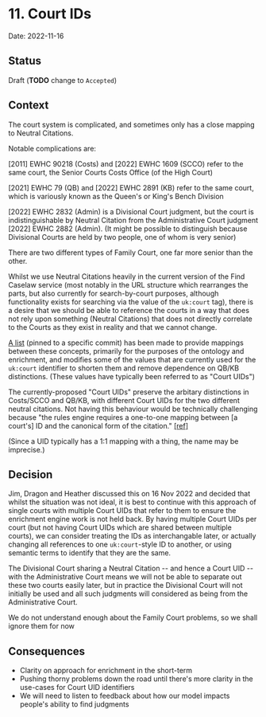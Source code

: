 # 11. Court IDs

Date: 2022-11-16

## Status

Draft (**TODO** change to `Accepted`)

## Context

The court system is complicated, and sometimes only has a close mapping to Neutral Citations.

Notable complications are:

[2011] EWHC 90218 (Costs) and [2022] EWHC 1609 (SCCO) refer to the same court, the Senior Courts
Costs Office (of the High Court)

[2021] EWHC 79 (QB) and [2022] EWHC 2891 (KB) refer to the same court, which is variously known
as the Queen's or King's Bench Division

[2022] EWHC 2832 (Admin) is a Divisional Court judgment, but the court is indistinguishable by
Neutral Citation from the Administrative Court judgment [2022] EWHC 2882 (Admin).
(It might be possible to distinguish because Divisional Courts are held by two people, one of
whom is very senior)

There are two different types of Family Court, one far more senior than the other.

Whilst we use Neutral Citations heavily in the current version of the Find Caselaw service (most
notably in the URL structure which rearranges the parts, but also currently for search-by-court
purposes, although functionality exists for searching via the value of the `uk:court` tag),
there is a desire that we should be able to reference the courts in a way
that does not rely upon something (Neutral Citations) that does not directly correlate to the Courts
as they exist in reality and that we cannot change.

[A list](https://github.com/nationalarchives/ds-caselaw-data-enrichment-service/blob/665520c2cdc0a69a90804bc83c35adaf8603f7f0/utils/2022_11_04_Court_Mapping.csv)
(pinned to a specific commit) has been made to provide mappings between these concepts,
primarily for the purposes of the ontology and enrichment, and modifies some of the values that
are currently used for the `uk:court` identifier to shorten them and remove dependence on QB/KB distinctions.
(These values have typically been referred to as "Court UIDs")

The currently-proposed "Court UIDs" preserve the arbitary distinctions in Costs/SCCO and QB/KB,
with different Court UIDs for the two different neutral citations. Not having this behaviour would be technically
challenging because "the rules engine requires a one-to-one mapping between [a court's] ID and the
canonical form of the citation."
[[ref]](https://dxw.slack.com/archives/C044HLACKGT/p1668530087239629?thread_ts=1668508243.883489&cid=C044HLACKGT)

(Since a UID typically has a 1:1 mapping with a thing, the name may be imprecise.)

## Decision

Jim, Dragon and Heather discussed this on 16 Nov 2022 and decided that whilst the situation was not ideal,
it is best to continue with this approach of single courts with multiple Court UIDs that refer to them to ensure
the enrichment engine work is not held back. By having multiple Court UIDs per court (but not having Court UIDs
which are shared between multiple courts), we can consider treating the IDs
as interchangable later, or actually changing all references to one `uk:court`-style ID to another, or using
semantic terms to identify that they are the same.

The Divisional Court sharing a Neutral Citation -- and hence a Court UID -- with the Administrative Court
means we will not be able to separate out these two courts easily later, but in practice the Divisional
Court will not initially be used and all such judgments will considered as being from the Administrative Court.

We do not understand enough about the Family Court problems, so we shall ignore them for now

## Consequences

- Clarity on approach for enrichment in the short-term
- Pushing thorny problems down the road until there's more clarity in the use-cases for Court UID identifiers
- We will need to listen to feedback about how our model impacts people's ability to find judgments
